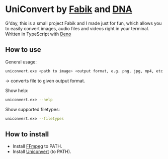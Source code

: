 # UniConvert by [Fabik](https://github.com/LegendFabix) and [DNA](https://github.com/DNAScanner)
G'day,
this is a small project Fabik and I made just for fun, which allows you to easily convert images, audio files and videos right in your terminal. Written in TypeScript with [Deno](https://deno.land/)

## How to use
General usage:

```bash
uniconvert.exe <path to image> <output format, e.g. png, jpg, mp4, etc.>
```
-> converts file to given output format.

Show help:

```bash
uniconvert.exe --help
```

Show supported filetypes:

```bash
uniconvert.exe --filetypes
```

## How to install
- Install [FFmpeg](https://github.com/BtbN/FFmpeg-Builds/releases) to PATH.
- Install [Uniconvert](https://github.com/DNAScanner/UniConvert) (to PATH).